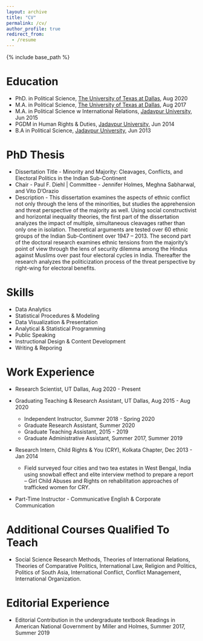 ```yaml
---
layout: archive
title: "CV"
permalink: /cv/
author_profile: true
redirect_from:
  - /resume
---
```


{% include base_path %}

Education
======
* PhD. in Political Science, [The University of Texas at Dallas](https://www.utdallas.edu/), Aug 2020 
* M.A. in Political Science, [The University of Texas at Dallas](https://www.utdallas.edu/), Aug 2017
* M.A. in Political Science w International Relations, [Jadavpur University](http://www.jaduniv.edu.in/), Jun 2015
* PGDM in Human Rights & Duties, [Jadavpur University](http://www.jaduniv.edu.in/), Jun 2014
* B.A in Political Science, [Jadavpur University](http://www.jaduniv.edu.in/), Jun 2013

PhD Thesis
======
* Dissertation Title - Minority and Majority: Cleavages, Conflicts, and Electoral Politics in the Indian Sub-Continent
* Chair - Paul F. Diehl | Committee - Jennifer Holmes, Meghna Sabharwal, and Vito
D’Orazio
* Description - This dissertation examines the aspects of ethnic conflict not only through
the lens of the minorities, but studies the apprehension and threat perspective of the
majority as well. Using social constructivist and horizontal inequality theories, the first
part of the dissertation analyzes the impact of multiple, simultaneous cleavages rather
than only one in isolation. Theoretical arguments are tested over 60 ethnic groups of the
Indian Sub-Continent over 1947 – 2013. The second part of the doctoral research examines
ethnic tensions from the majority’s point of view through the lens of security dilemma
among the Hindus against Muslims over past four electoral cycles in India. Thereafter the
research analyzes the politicization process of the threat perspective by right-wing for
electoral benefits.

Skills
======
* Data Analytics
* Statistical Procedures & Modeling
* Data Visualization & Presentation
* Analytical & Statistical Programming
* Public Speaking
* Instructional Design & Content Development
* Writing & Reporing


Work Experience
======
* Research Scientist, UT Dallas, Aug 2020 - Present

* Graduating Teaching & Research Assistant, UT Dallas, Aug 2015 - Aug 2020
	* Independent Instructor, Summer 2018 - Spring 2020
	* Graduate Research Assistant, Summer 2020
	* Graduate Teaching Assistant, 2015 - 2019
	* Graduate Administrative Assistant, Summer 2017, Summer 2019

* Research Intern, Child Rights & You (CRY), Kolkata Chapter, Dec 2013 - Jan 2014
	* Field surveyed four cities and two tea estates in West Bengal, India using snowball effect
and elite interview method to prepare a report – Girl Child Abuses and Rights on
rehabilitation approaches of trafficked women for CRY.

* Part-Time Instructor - Communicative English & Corporate Communication


Additional Courses Qualified To Teach
======
* Social Science Research Methods, Theories of International Relations, Theories of
Comparative Politics, International Law, Religion and Politics, Politics of South Asia,
International Conflict, Conflict Management, International Organization.


Editorial Experience
======
* Editorial Contribution in the undergraduate textbook Readings in American National
Government by Miller and Holmes, Summer 2017, Summer 2019

<!---
Publications
======
  <ul>{% for post in site.publications %}
    {% include archive-single-cv.html %}
  {% endfor %}</ul>
  
Talks
======
  <ul>{% for post in site.talks %}
    {% include archive-single-talk-cv.html %}
  {% endfor %}</ul>
  
Teaching
======
  <ul>{% for post in site.teaching %}
    {% include archive-single-cv.html %}
  {% endfor %}</ul>
  
Service and leadership
======
* Currently signed in to 43 different slack teams
-->
